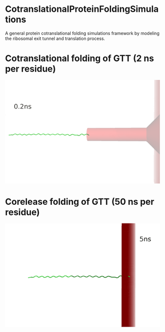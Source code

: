# CotranslationalProteinFoldingSimulations
A general protein cotranslational folding simulations framework by modeling the ribosomal exit tunnel and translation process.

# Cotranslational folding of GTT (2 ns per residue)
![Cotranslational folding of GTT](https://github.com/PengTao-HUST/CotranslationalProteinFoldingSimulations/blob/master/movies/MovieS2_CTF-2.gif)

# Corelease folding of GTT (50 ns per residue)
![Corelease folding of GTT](https://github.com/PengTao-HUST/CotranslationalProteinFoldingSimulations/blob/master/movies/MovieS1_CRF-50.gif)
